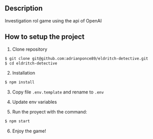 ## Description

Investigation rol game using the api of OpenAI

## How to setup the project

1. Clone repository

```bash
$ git clone git@github.com:adrianponce89/eldritch-detective.git
$ cd eldritch-detective
```

2. Installation

```bash
$ npm install
```

3. Copy file `.env.template` and rename to `.env`
4. Update env variables

5. Run the proyect with the command:

```bash
$ npm start
```

6. Enjoy the game!
